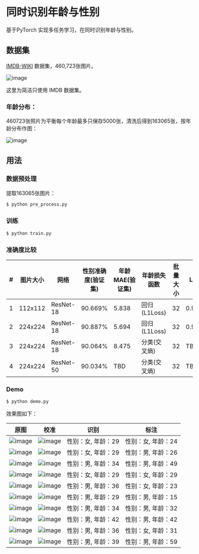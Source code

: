 # 同时识别年龄与性别
基于PyTorch 实现多任务学习，在同时识别年龄与性别。


## 数据集

[IMDB-WIKI](https://data.vision.ee.ethz.ch/cvl/rrothe/imdb-wiki/) 数据集，460,723张图片。

![image](https://github.com/foamliu/Joint-Estimation-of-Age-and-Gender/raw/master/images/imdb-wiki-teaser.png)

这里为简洁只使用 IMDB 数据集。

### 年龄分布：

460723张照片为平衡每个年龄最多只保存5000张，清洗后得到163065张，按年龄分布作图：

![image](https://github.com/foamliu/Joint-Estimation-of-Age-and-Gender/raw/master/images/age.png)

## 用法

### 数据预处理
提取163065张图片：
```bash
$ python pre_process.py
```

### 训练
```bash
$ python train.py
```

### 准确度比较

#|图片大小|网络|性别准确度(验证集)|年龄MAE(验证集)|年龄损失函数|批量大小|Loss|
|---|---|---|---|---|---|---|---|
|1|112x112|ResNet-18|90.669%|5.838|回归(L1Loss)|32|0.9888|
|2|224x224|ResNet-18|90.887%|5.694|回归(L1Loss)|32|0.9719|
|3|224x224|ResNet-18|90.064%|8.475|分类(交叉熵)|32|TBD|
|4|224x224|ResNet-50|90.034%|TBD|分类(交叉熵)|32|TBD|


### Demo
```bash
$ python demo.py
```

效果图如下：

原图 | 校准 | 识别 | 标注 |
|---|---|---|---|
|![image](https://github.com/foamliu/Age-and-Gender/raw/master/images/0_raw.jpg)|![image](https://github.com/foamliu/Age-and-Gender/raw/master/images/0_img.jpg)|性别：女, 年龄：29|性别：女, 年龄：24|
|![image](https://github.com/foamliu/Age-and-Gender/raw/master/images/1_raw.jpg)|![image](https://github.com/foamliu/Age-and-Gender/raw/master/images/1_img.jpg)|性别：女, 年龄：29|性别：男, 年龄：26|
|![image](https://github.com/foamliu/Age-and-Gender/raw/master/images/2_raw.jpg)|![image](https://github.com/foamliu/Age-and-Gender/raw/master/images/2_img.jpg)|性别：男, 年龄：34|性别：男, 年龄：49|
|![image](https://github.com/foamliu/Age-and-Gender/raw/master/images/3_raw.jpg)|![image](https://github.com/foamliu/Age-and-Gender/raw/master/images/3_img.jpg)|性别：女, 年龄：29|性别：女, 年龄：29|
|![image](https://github.com/foamliu/Age-and-Gender/raw/master/images/4_raw.jpg)|![image](https://github.com/foamliu/Age-and-Gender/raw/master/images/4_img.jpg)|性别：男, 年龄：36|性别：女, 年龄：23|
|![image](https://github.com/foamliu/Age-and-Gender/raw/master/images/5_raw.jpg)|![image](https://github.com/foamliu/Age-and-Gender/raw/master/images/5_img.jpg)|性别：男, 年龄：29|性别：男, 年龄：15|
|![image](https://github.com/foamliu/Age-and-Gender/raw/master/images/6_raw.jpg)|![image](https://github.com/foamliu/Age-and-Gender/raw/master/images/6_img.jpg)|性别：男, 年龄：34|性别：男, 年龄：32|
|![image](https://github.com/foamliu/Age-and-Gender/raw/master/images/7_raw.jpg)|![image](https://github.com/foamliu/Age-and-Gender/raw/master/images/7_img.jpg)|性别：男, 年龄：42|性别：男, 年龄：42|
|![image](https://github.com/foamliu/Age-and-Gender/raw/master/images/8_raw.jpg)|![image](https://github.com/foamliu/Age-and-Gender/raw/master/images/8_img.jpg)|性别：男, 年龄：36|性别：女, 年龄：31|
|![image](https://github.com/foamliu/Age-and-Gender/raw/master/images/9_raw.jpg)|![image](https://github.com/foamliu/Age-and-Gender/raw/master/images/9_img.jpg)|性别：男, 年龄：39|性别：男, 年龄：59|

